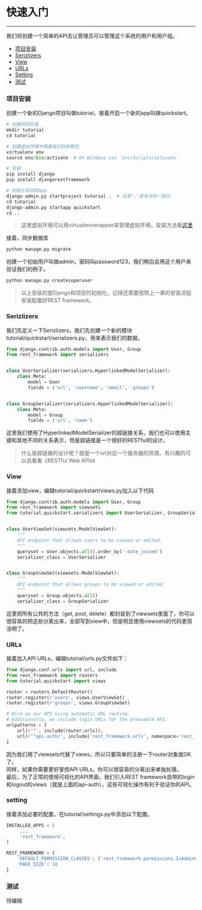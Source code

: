 # 快速入门 

---

我们将创建一个简单的API去让管理员可以管理这个系统的用户和用户组。 

 * [项目安装](#项目安装)
 * [Serizlizers](#serizlizers) 
 * [View](#view)
 * [URLs](#urls)
 * [Setting](#setting)
 * [测试](#测试)


### 项目安装 
创建一个新的Django项目叫做tutorial，接着开启一个新的app叫做quickstart。

```python
# 创建项目目录
mkdir tutorial
cd tutorial

# 创建虚拟环境中隔离我们的依赖包
virtualenv env
source env/bin/activate  # On Windows use `env\Scripts\activate`

# 安装
pip install django
pip install djangorestframework

# 初始化项目和app
django-admin.py startproject tutorial .  # 注意"."是命令的一部分
cd tutorial
django-admin.py startapp quickstart
cd ..
```
> 这里虚拟环境可以用virtualenvwrapper来管理虚拟环境，安装方法看[这里][1]

接着，同步数据库

```python
python manage.py migrate
```

创建一个初始用户叫做admin，密码叫password123，我们稍后会用这个用户来验证我们的例子。

```python
python manage.py createsuperuser
```
> 以上安装的是Django和项目的初始化，记得还需要按照上一章的安装流程安装配置好REST framework。

### Serizlizers

我们先定义一下Serizlizers，我们先创建一个新的模块 tutorial/quickstart/serializers.py，用来表示我们的数据。

```python
from django.contrib.auth.models import User, Group
from rest_framework import serializers


class UserSerializer(serializers.HyperlinkedModelSerializer):
    class Meta:
        model = User
        fields = ('url', 'username', 'email', 'groups')


class GroupSerializer(serializers.HyperlinkedModelSerializer):
    class Meta:
        model = Group
        fields = ('url', 'name')

```
这里我们使用了HyperlinkedModelSerializer的超链接关系，我们也可以使用主键和其他不同的关系表示，但是超链接是一个很好的RESTful的设计。

> 什么是超链接的设计呢？就是一个url对应一个服务器的资源。有兴趣的可以去看看《RESTful Web APIs》

### View

接着添加view，编辑tutorial/quickstart/views.py加入以下代码

```python
from django.contrib.auth.models import User, Group
from rest_framework import viewsets
from tutorial.quickstart.serializers import UserSerializer, GroupSerializer


class UserViewSet(viewsets.ModelViewSet):
    """
    API endpoint that allows users to be viewed or edited.
    """
    queryset = User.objects.all().order_by('-date_joined')
    serializer_class = UserSerializer


class GroupViewSet(viewsets.ModelViewSet):
    """
    API endpoint that allows groups to be viewed or edited.
    """
    queryset = Group.objects.all()
    serializer_class = GroupSerializer
```

这里把所有公共的方法（get, post, delete）都封装到了viewsets里面了，你可以很容易的把这些分离出来，全部写到view中，但是明显使用viewsets的代码更简洁明了。

### URLs
接着加入API URLs，编辑tutorial/urls.py文件如下：

```python
from django.conf.urls import url, include
from rest_framework import routers
from tutorial.quickstart import views

router = routers.DefaultRouter()
router.register(r'users', views.UserViewSet)
router.register(r'groups', views.GroupViewSet)

# Wire up our API using automatic URL routing.
# Additionally, we include login URLs for the browsable API.
urlpatterns = [
    url(r'^', include(router.urls)),
    url(r'^api-auth/', include('rest_framework.urls', namespace='rest_framework'))
]
```

因为我们用了viewsets代替了views，所以只要简单的注册一下router对象就OK了。  
同样，如果你需要更好掌控API URLs，你可以很容易的分离出来单独处理。  
最后，为了正常的使用可视化的API界面，我们引入REST framework自带的login和logout的views（就是上面的api-auth），这些可视化操作有利于验证你的API。

### setting
接着添加必要的配置，在tutorial/settings.py中添加以下配置。

```python
INSTALLED_APPS = (
     ...
     'rest_framework',
)

REST_FRAMEWORK = {
    'DEFAULT_PERMISSION_CLASSES': ('rest_framework.permissions.IsAdminUser',),
    'PAGE_SIZE': 10
}
```

### 测试
待编辑

  [1]: http://askubuntu.com/questions/244641/how-to-set-up-and-use-a-virtual-python-environment-in-ubuntu
